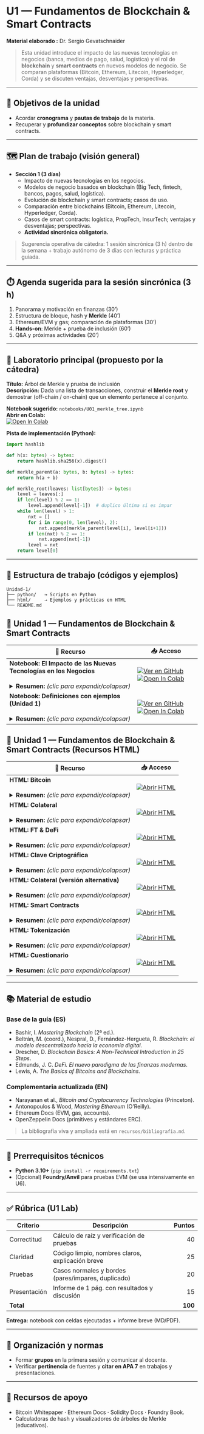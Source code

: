 # U1 — Fundamentos de Blockchain & Smart Contracts

**Material elaborado :** Dr. Sergio Gevatschnaider

> Esta unidad introduce el impacto de las nuevas tecnologías en negocios (banca, medios de pago, salud, logística) y el rol de **blockchain** y **smart contracts** en nuevos modelos de negocio. Se comparan plataformas (Bitcoin, Ethereum, Litecoin, Hyperledger, Corda) y se discuten ventajas, desventajas y perspectivas. 

---

## 🎯 Objetivos de la unidad
- Acordar **cronograma** y **pautas de trabajo** de la materia.  
- Recuperar y **profundizar conceptos** sobre blockchain y smart contracts. 

---

## 🗺️ Plan de trabajo (visión general)
- **Sección 1 (3 días)**  
  - Impacto de nuevas tecnologías en los negocios.  
  - Modelos de negocio basados en blockchain (Big Tech, fintech, bancos, pagos, salud, logística).  
  - Evolución de blockchain y smart contracts; casos de uso.  
  - Comparación entre blockchains (Bitcoin, Ethereum, Litecoin, Hyperledger, Corda).  
  - Casos de smart contracts: logística, PropTech, InsurTech; ventajas y desventajas; perspectivas.  
  - **Actividad sincrónica obligatoria.** 

> Sugerencia operativa de cátedra: 1 sesión sincrónica (3 h) dentro de la semana + trabajo autónomo de 3 días con lecturas y práctica guiada.

---

## ⏱️ Agenda sugerida para la sesión sincrónica (3 h)
1) Panorama y motivación en finanzas (30’)  
2) Estructura de bloque, hash y **Merkle** (40’)  
3) Ethereum/EVM y gas; comparación de plataformas (30’)  
4) **Hands-on**: Merkle + prueba de inclusión (60’)  
5) Q&A y próximas actividades (20’)

---

## 🧪 Laboratorio principal (propuesto por la cátedra)
**Título:** Árbol de Merkle y prueba de inclusión  
**Descripción:** Dada una lista de transacciones, construir el **Merkle root** y demostrar (off-chain / on-chain) que un elemento pertenece al conjunto.

**Notebook sugerido:** `notebooks/U01_merkle_tree.ipynb`  
**Abrir en Colab:**  
[![Open In Colab](https://colab.research.google.com/assets/colab-badge.svg)](https://colab.research.google.com/github/sgevatschnaider/blockchain-finanzas-descentralizadas/blob/main/notebooks/U01_merkle_tree.ipynb)

**Pista de implementación (Python):**
```python
import hashlib

def h(x: bytes) -> bytes:
    return hashlib.sha256(x).digest()

def merkle_parent(a: bytes, b: bytes) -> bytes:
    return h(a + b)

def merkle_root(leaves: list[bytes]) -> bytes:
    level = leaves[:]
    if len(level) % 2 == 1:
        level.append(level[-1])  # duplico última si es impar
    while len(level) > 1:
        nxt = []
        for i in range(0, len(level), 2):
            nxt.append(merkle_parent(level[i], level[i+1]))
        if len(nxt) % 2 == 1:
            nxt.append(nxt[-1])
        level = nxt
    return level[0]
````

---

## 📁 Estructura de trabajo (códigos y ejemplos)

```
Unidad-1/
├── python/   → Scripts en Python
├── html/     → Ejemplos y prácticas en HTML
└── README.md
```

## 📝 Unidad 1 — Fundamentos de Blockchain & Smart Contracts

| 📄 Recurso | 📥 Acceso |
| ---------- | --------- |
| **Notebook: El Impacto de las Nuevas Tecnologías en los Negocios** <br><br><details><summary><strong>Resumen:</strong> <em>(clic para expandir/colapsar)</em></summary><p>Este notebook introduce el impacto de tecnologías emergentes en negocios (banca, pagos, salud, logística), destacando el papel de blockchain y smart contracts. Incluye una revisión conceptual y práctica inicial con ejemplos para visualizar cómo los modelos de negocio se transforman con plataformas descentralizadas.</p></details> | [![Ver en GitHub](https://img.shields.io/badge/Ver%20en-GitHub-blue?style=for-the-badge&logo=github)](https://github.com/sgevatschnaider/blockchain-finanzas-descentralizadas/blob/main/unidades/u01-fundamentos-smart-contracts/python/El_Impacto_de_las_Nuevas_Tecnolog%C3%ADas_en_los_Negocios.ipynb) [![Open In Colab](https://colab.research.google.com/assets/colab-badge.svg)](https://colab.research.google.com/github/sgevatschnaider/blockchain-finanzas-descentralizadas/blob/main/unidades/u01-fundamentos-smart-contracts/python/El_Impacto_de_las_Nuevas_Tecnolog%C3%ADas_en_los_Negocios.ipynb) |
| **Notebook: Definiciones con ejemplos (Unidad 1)** <br><br><details><summary><strong>Resumen:</strong> <em>(clic para expandir/colapsar)</em></summary><p>Este recurso recopila las definiciones clave de la Unidad 1 (tokenización, stablecoins, depósitos tokenizados, RWA, eBL, CBDC, redes permissioned/permissionless) con ejemplos prácticos y explicaciones breves. Sirve como glosario ampliado para reforzar el aprendizaje.</p></details> | [![Ver en GitHub](https://img.shields.io/badge/Ver%20en-GitHub-blue?style=for-the-badge&logo=github)](https://github.com/sgevatschnaider/blockchain-finanzas-descentralizadas/blob/9971812dc5784b70eced370f1c92bcbe56c4e672/unidades/u01-fundamentos-smart-contracts/python/Definiciones_con_ejemplos_Unidad_1_.ipynb) [![Open In Colab](https://colab.research.google.com/assets/colab-badge.svg)](https://colab.research.google.com/github/sgevatschnaider/blockchain-finanzas-descentralizadas/blob/9971812dc5784b70eced370f1c92bcbe56c4e672/unidades/u01-fundamentos-smart-contracts/python/Definiciones_con_ejemplos_Unidad_1_.ipynb) |


## 📝 Unidad 1 — Fundamentos de Blockchain & Smart Contracts (Recursos HTML)

| 📄 Recurso | 📥 Acceso |
| ---------- | --------- |
| **HTML: Bitcoin** <br><br><details><summary><strong>Resumen:</strong> <em>(clic para expandir/colapsar)</em></summary><p>Explicación introductoria de Bitcoin como el primer sistema descentralizado de transferencia de valor, su funcionamiento básico y su rol pionero en el ecosistema blockchain.</p></details> | [![Abrir HTML](https://img.shields.io/badge/Abrir-HTML5-green?style=for-the-badge&logo=html5)](https://sgevatschnaider.github.io/blockchain-finanzas-descentralizadas/unidades/u01-fundamentos-smart-contracts/html/BITCOIN.html) |
| **HTML: Colateral** <br><br><details><summary><strong>Resumen:</strong> <em>(clic para expandir/colapsar)</em></summary><p>Definición y uso del colateral en finanzas tradicionales y en DeFi. Incluye ejemplos de gestión de garantías y liquidez intradía con activos tokenizados.</p></details> | [![Abrir HTML](https://img.shields.io/badge/Abrir-HTML5-green?style=for-the-badge&logo=html5)](https://sgevatschnaider.github.io/blockchain-finanzas-descentralizadas/unidades/u01-fundamentos-smart-contracts/html/Colateral.html) |
| **HTML: FT & DeFi** <br><br><details><summary><strong>Resumen:</strong> <em>(clic para expandir/colapsar)</em></summary><p>Conceptos de tokens fungibles (FT) y su rol en protocolos DeFi, destacando casos de liquidez, gobernanza y productos financieros descentralizados.</p></details> | [![Abrir HTML](https://img.shields.io/badge/Abrir-HTML5-green?style=for-the-badge&logo=html5)](https://sgevatschnaider.github.io/blockchain-finanzas-descentralizadas/unidades/u01-fundamentos-smart-contracts/html/FT_DEFI.html) |
| **HTML: Clave Criptográfica** <br><br><details><summary><strong>Resumen:</strong> <em>(clic para expandir/colapsar)</em></summary><p>Introducción a las claves públicas y privadas, su importancia en la seguridad de blockchain y su aplicación en firmas digitales y gestión de identidad.</p></details> | [![Abrir HTML](https://img.shields.io/badge/Abrir-HTML5-green?style=for-the-badge&logo=html5)](https://sgevatschnaider.github.io/blockchain-finanzas-descentralizadas/unidades/u01-fundamentos-smart-contracts/html/clave.html) |
| **HTML: Colateral (versión alternativa)** <br><br><details><summary><strong>Resumen:</strong> <em>(clic para expandir/colapsar)</em></summary><p>Recurso complementario sobre colateral en blockchain. Puede incluir variantes de visualización y ejemplos adicionales respecto a la versión principal.</p></details> | [![Abrir HTML](https://img.shields.io/badge/Abrir-HTML5-green?style=for-the-badge&logo=html5)](https://sgevatschnaider.github.io/blockchain-finanzas-descentralizadas/unidades/u01-fundamentos-smart-contracts/html/colateral.html) |
| **HTML: Smart Contracts** <br><br><details><summary><strong>Resumen:</strong> <em>(clic para expandir/colapsar)</em></summary><p>Definición de smart contracts, sus características principales y cómo automatizan acuerdos mediante código ejecutable en blockchain.</p></details> | [![Abrir HTML](https://img.shields.io/badge/Abrir-HTML5-green?style=for-the-badge&logo=html5)](https://sgevatschnaider.github.io/blockchain-finanzas-descentralizadas/unidades/u01-fundamentos-smart-contracts/html/smart_contract.html) |
| **HTML: Tokenización** <br><br><details><summary><strong>Resumen:</strong> <em>(clic para expandir/colapsar)</em></summary><p>Explicación de la tokenización de activos, tanto financieros como del mundo real (RWA), y su relevancia en la digitalización de valor y mercados 24/7.</p></details> | [![Abrir HTML](https://img.shields.io/badge/Abrir-HTML5-green?style=for-the-badge&logo=html5)](https://sgevatschnaider.github.io/blockchain-finanzas-descentralizadas/unidades/u01-fundamentos-smart-contracts/html/tokenizacion.html) |
| **HTML: Cuestionario** <br><br><details><summary><strong>Resumen:</strong> <em>(clic para expandir/colapsar)</em></summary><p>Un cuestionario interactivo que permite autoevaluar conocimientos clave de la unidad, con preguntas prácticas sobre blockchain, smart contracts y aplicaciones financieras.</p></details> | [![Abrir HTML](https://img.shields.io/badge/Abrir-HTML5-green?style=for-the-badge&logo=html5)](https://sgevatschnaider.github.io/blockchain-finanzas-descentralizadas/unidades/u01-fundamentos-smart-contracts/html/Cuestionario.html) |
---

## 📚 Material de estudio

### Base de la guía (ES)

* Bashir, I. *Mastering Blockchain* (2ª ed.).
* Beltrán, M. (coord.), Nespral, D., Fernández-Hergueta, R. *Blockchain: el modelo descentralizado hacia la economía digital*.
* Drescher, D. *Blockchain Basics: A Non-Technical Introduction in 25 Steps*.
* Edmunds, J. C. *DeFi. El nuevo paradigma de las finanzas modernas*.
* Lewis, A. *The Basics of Bitcoins and Blockchains*.&#x20;

### Complementaria actualizada (EN)

* Narayanan et al., *Bitcoin and Cryptocurrency Technologies* (Princeton).
* Antonopoulos & Wood, *Mastering Ethereum* (O’Reilly).
* Ethereum Docs (EVM, gas, accounts).
* OpenZeppelin Docs (primitives y estándares ERC).

> La bibliografía viva y ampliada está en `recursos/bibliografia.md`.

---

## 🧱 Prerrequisitos técnicos

* **Python 3.10+** (`pip install -r requirements.txt`)
* (Opcional) **Foundry/Anvil** para pruebas EVM (se usa intensivamente en U6).

---

## ✅ Rúbrica (U1 Lab)

| Criterio     | Descripción                                        |  Puntos |
| ------------ | -------------------------------------------------- | ------: |
| Correctitud  | Cálculo de raíz y verificación de pruebas          |      40 |
| Claridad     | Código limpio, nombres claros, explicación breve   |      25 |
| Pruebas      | Casos normales y bordes (pares/impares, duplicado) |      20 |
| Presentación | Informe de 1 pág. con resultados y discusión       |      15 |
| **Total**    |                                                    | **100** |

**Entrega:** notebook con celdas ejecutadas + informe breve (MD/PDF).

---

## 👥 Organización y normas

* Formar **grupos** en la primera sesión y comunicar al docente.
* Verificar **pertinencia** de fuentes y **citar en APA 7** en trabajos y presentaciones.&#x20;

---

## 📎 Recursos de apoyo

* Bitcoin Whitepaper · Ethereum Docs · Solidity Docs · Foundry Book.
* Calculadoras de hash y visualizadores de árboles de Merkle (educativos).


